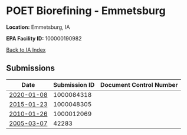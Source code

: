 # POET Biorefining - Emmetsburg

**Location:** Emmetsburg, IA

**EPA Facility ID:** 100000190982

[Back to IA Index](../../index.md)

## Submissions

| Date | Submission ID | Document Control Number |
|------|--------------|-------------------------|
| [2020-01-08](submissions/1000084318.md) | 1000084318 |  |
| [2015-01-23](submissions/1000048305.md) | 1000048305 |  |
| [2010-01-26](submissions/1000012069.md) | 1000012069 |  |
| [2005-03-07](submissions/42283.md) | 42283 |  |
